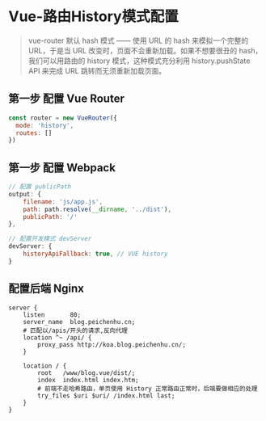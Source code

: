 # Vue-路由History模式配置

> vue-router 默认 hash 模式 —— 使用 URL 的 hash 来模拟一个完整的 URL，于是当 URL 改变时，页面不会重新加载。如果不想要很丑的 hash，我们可以用路由的 history 模式，这种模式充分利用 history.pushState API 来完成 URL 跳转而无须重新加载页面。

## 第一步 配置 Vue Router

```js
const router = new VueRouter({
  mode: 'history',
  routes: []
})

```
## 第一步 配置 Webpack 
```js
// 配置 publicPath
output: {
    filename: 'js/app.js',
    path: path.resolve(__dirname, '../dist'),
    publicPath: '/'
},

// 配置开发模式 devServer
devServer: {
    historyApiFallback: true, // VUE history
}

```
## 配置后端 Nginx
```shell
server {
    listen       80;
    server_name  blog.peichenhu.cn;
    # 匹配以/apis/开头的请求,反向代理
    location ^~ /api/ {
        proxy_pass http://koa.blog.peichenhu.cn/;
    }

    location / {
        root   /www/blog.vue/dist/;
        index  index.html index.htm;
        # 前端不走哈希路由，单页使用 History 正常路由正常时，后端要做相应的处理
        try_files $uri $uri/ /index.html last;
    }
}

```